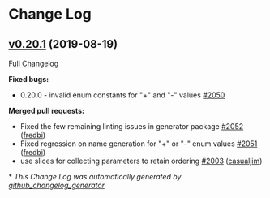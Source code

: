 # Change Log

## [v0.20.1](https://github.com/go-swagger/go-swagger/tree/v0.20.1) (2019-08-19)
[Full Changelog](https://github.com/go-swagger/go-swagger/compare/v0.20.0...v0.20.1)

**Fixed bugs:**

- 0.20.0 - invalid enum constants for "+" and "-" values [\#2050](https://github.com/go-swagger/go-swagger/issues/2050)

**Merged pull requests:**

- Fixed the few remaining linting issues in generator package [\#2052](https://github.com/go-swagger/go-swagger/pull/2052) ([fredbi](https://github.com/fredbi))
- Fixed regression on name generation for "+" or "-" enum values [\#2051](https://github.com/go-swagger/go-swagger/pull/2051) ([fredbi](https://github.com/fredbi))
- use slices for collecting parameters to retain ordering [\#2003](https://github.com/go-swagger/go-swagger/pull/2003) ([casualjim](https://github.com/casualjim))

\* *This Change Log was automatically generated by [github_changelog_generator](https://github.com/skywinder/Github-Changelog-Generator)*
